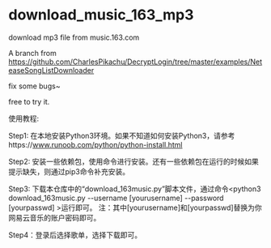 # download_music_163_mp3
download mp3 file from music.163.com

A branch from https://github.com/CharlesPikachu/DecryptLogin/tree/master/examples/NeteaseSongListDownloader

fix some bugs~

free to try it.

使用教程:

Step1: 在本地安装Python3环境。如果不知道如何安装Python3，请参考https://www.runoob.com/python/python-install.html

Step2: 安装一些依赖包，使用命令<pip3 install DecryptLogin>进行安装。还有一些依赖包在运行的时候如果提示缺失，则通过pip3命令补充安装。

Step3: 下载本仓库中的“download_163music.py”脚本文件，通过命令<python3 download_163music.py --username [yourusername] --password [yourpasswd] >运行即可。
  注：其中[yourusername]和[yourpasswd]替换为你网易云音乐的账户密码即可。

Step4：登录后选择歌单，选择下载即可。
